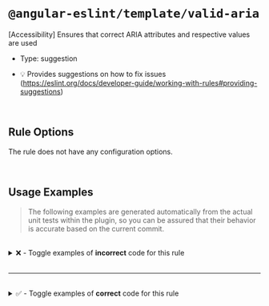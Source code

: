 <!--

  DO NOT EDIT.

  This markdown file was autogenerated using a mixture of the following files as the source of truth for its data:
  - ../../src/rules/valid-aria.ts
  - ../../tests/rules/valid-aria/cases.ts

  In order to update this file, it is therefore those files which need to be updated, as well as potentially the generator script:
  - ../../../../tools/scripts/generate-rule-docs.ts

-->

<br>

# `@angular-eslint/template/valid-aria`

[Accessibility] Ensures that correct ARIA attributes and respective values are used

- Type: suggestion

- 💡 Provides suggestions on how to fix issues (https://eslint.org/docs/developer-guide/working-with-rules#providing-suggestions)

<br>

## Rule Options

The rule does not have any configuration options.

<br>

## Usage Examples

> The following examples are generated automatically from the actual unit tests within the plugin, so you can be assured that their behavior is accurate based on the current commit.

<br>

<details>
<summary>❌ - Toggle examples of <strong>incorrect</strong> code for this rule</summary>

<br>

#### Default Config

```json
{
  "rules": {
    "@angular-eslint/template/valid-aria": [
      "error"
    ]
  }
}
```

<br>

#### ❌ Invalid Code

```html
<div aria-roledescriptio="text">Text</div>
     ~~~~~~~~~~~~~~~~~~~~~~~~~~
<input [aria-labelby]="label">
       ~~~~~~~~~~~~~~~~~~~~~~
<input [attr.aria-requiredIf]="required">
       ~~~~~~~~~~~~~~~~~~~~~~~~~~~~~~~~~
```

<br>

---

<br>

#### Default Config

```json
{
  "rules": {
    "@angular-eslint/template/valid-aria": [
      "error"
    ]
  }
}
```

<br>

#### ❌ Invalid Code

```html
<div aria-expanded="notABoolean">notABoolean</div>
     ~~~~~~~~~~~~~~~~~~~~~~~~~~~
<div aria-haspopup="notAToken">notAToken</div>
     ~~~~~~~~~~~~~~~~~~~~~~~~~
<input [attr.aria-rowcount]="{ a: 2 }">notAnInteger
       ~~~~~~~~~~~~~~~~~~~~~~~~~~~~~~~
<div aria-relevant="notATokenList">notATokenList</div>
     ~~~~~~~~~~~~~~~~~~~~~~~~~~~~~
<div aria-checked="notATristate">notATristate</div>
     ~~~~~~~~~~~~~~~~~~~~~~~~~~~
<div role="slider" [attr.aria-valuemin]="[1, 2]">notANumber</div>
                   ~~~~~~~~~~~~~~~~~~~~~~~~~~~~~
<input [attr.aria-placeholder]="4">notAPlaceholder
       ~~~~~~~~~~~~~~~~~~~~~~~~~~~
```

</details>

<br>

---

<br>

<details>
<summary>✅ - Toggle examples of <strong>correct</strong> code for this rule</summary>

<br>

#### Default Config

```json
{
  "rules": {
    "@angular-eslint/template/valid-aria": [
      "error"
    ]
  }
}
```

<br>

#### ✅ Valid Code

```html
<input aria-labelledby="Text">
```

<br>

---

<br>

#### Default Config

```json
{
  "rules": {
    "@angular-eslint/template/valid-aria": [
      "error"
    ]
  }
}
```

<br>

#### ✅ Valid Code

```html
<div ariaselected="0"></div>
```

<br>

---

<br>

#### Default Config

```json
{
  "rules": {
    "@angular-eslint/template/valid-aria": [
      "error"
    ]
  }
}
```

<br>

#### ✅ Valid Code

```html
<textarea [attr.aria-readonly]="readonly"></textarea>
```

<br>

---

<br>

#### Default Config

```json
{
  "rules": {
    "@angular-eslint/template/valid-aria": [
      "error"
    ]
  }
}
```

<br>

#### ✅ Valid Code

```html
<button [variant]="variant">Text</button>
```

<br>

---

<br>

#### Default Config

```json
{
  "rules": {
    "@angular-eslint/template/valid-aria": [
      "error"
    ]
  }
}
```

<br>

#### ✅ Valid Code

```html
<div aria-expanded="true">aria-expanded</div>
```

<br>

---

<br>

#### Default Config

```json
{
  "rules": {
    "@angular-eslint/template/valid-aria": [
      "error"
    ]
  }
}
```

<br>

#### ✅ Valid Code

```html
<div aria-haspopup="menu">aria-haspopup</div>
```

<br>

---

<br>

#### Default Config

```json
{
  "rules": {
    "@angular-eslint/template/valid-aria": [
      "error"
    ]
  }
}
```

<br>

#### ✅ Valid Code

```html
<div [attr.aria-pressed]="undefined">aria-pressed</div>
```

<br>

---

<br>

#### Default Config

```json
{
  "rules": {
    "@angular-eslint/template/valid-aria": [
      "error"
    ]
  }
}
```

<br>

#### ✅ Valid Code

```html
<input [attr.aria-rowcount]="2">
```

<br>

---

<br>

#### Default Config

```json
{
  "rules": {
    "@angular-eslint/template/valid-aria": [
      "error"
    ]
  }
}
```

<br>

#### ✅ Valid Code

```html
<table aria-rowcount="-1"></table>
```

<br>

---

<br>

#### Default Config

```json
{
  "rules": {
    "@angular-eslint/template/valid-aria": [
      "error"
    ]
  }
}
```

<br>

#### ✅ Valid Code

```html
<div aria-relevant="additions">additions</div>
```

<br>

---

<br>

#### Default Config

```json
{
  "rules": {
    "@angular-eslint/template/valid-aria": [
      "error"
    ]
  }
}
```

<br>

#### ✅ Valid Code

```html
<div aria-checked="false">checked</div>
```

<br>

---

<br>

#### Default Config

```json
{
  "rules": {
    "@angular-eslint/template/valid-aria": [
      "error"
    ]
  }
}
```

<br>

#### ✅ Valid Code

```html
<div role="slider" [attr.aria-valuemin]="1"></div>
```

<br>

---

<br>

#### Default Config

```json
{
  "rules": {
    "@angular-eslint/template/valid-aria": [
      "error"
    ]
  }
}
```

<br>

#### ✅ Valid Code

```html
<div role="slider" aria-valuemin="1"></div>
```

<br>

---

<br>

#### Default Config

```json
{
  "rules": {
    "@angular-eslint/template/valid-aria": [
      "error"
    ]
  }
}
```

<br>

#### ✅ Valid Code

```html
<div aria-="text">Text</div>
```

<br>

---

<br>

#### Default Config

```json
{
  "rules": {
    "@angular-eslint/template/valid-aria": [
      "error"
    ]
  }
}
```

<br>

#### ✅ Valid Code

```html
<input
  aria-placeholder="Placeholder"
  aria-orientation="undefined"
  [attr.aria-checked]="test && isChecked"
  [attr.aria-hidden]="'abc' | appAria"
  [attr.aria-invalid]="hasError ? 'grammar' : 'spelling'"
  [attr.aria-label]="inputSchema!.label"
  [attr.aria-live]="inputSchema['live']"
  [attr.aria-required]="inputSchema?.isRequired">
```

<br>

---

<br>

#### Default Config

```json
{
  "rules": {
    "@angular-eslint/template/valid-aria": [
      "error"
    ]
  }
}
```

<br>

#### ✅ Valid Code

```html
<app-custom aria-x="text">Text</app-custom>
```

<br>

---

<br>

#### Default Config

```json
{
  "rules": {
    "@angular-eslint/template/valid-aria": [
      "error"
    ]
  }
}
```

<br>

#### ✅ Valid Code

```html
<app-test aria-expanded="notABoolean"></app-test>
```

</details>

<br>
